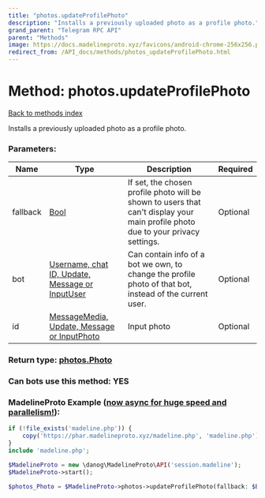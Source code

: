 ```yaml
---
title: "photos.updateProfilePhoto"
description: "Installs a previously uploaded photo as a profile photo."
grand_parent: "Telegram RPC API"
parent: "Methods"
image: https://docs.madelineproto.xyz/favicons/android-chrome-256x256.png
redirect_from: /API_docs/methods/photos_updateProfilePhoto.html
---
```

# Method: photos.updateProfilePhoto
[Back to methods index](index.html)



Installs a previously uploaded photo as a profile photo.

### Parameters:

| Name     |    Type       | Description | Required |
|----------|---------------|-------------|----------|
|fallback|[Bool](/API_docs/types/Bool.html) | If set, the chosen profile photo will be shown to users that can't display your main profile photo due to your privacy settings. | Optional|
|bot|[Username, chat ID, Update, Message or InputUser](/API_docs/types/InputUser.html) | Can contain info of a bot we own, to change the profile photo of that bot, instead of the current user. | Optional|
|id|[MessageMedia, Update, Message or InputPhoto](/API_docs/types/InputPhoto.html) | Input photo | Optional|


### Return type: [photos.Photo](/API_docs/types/photos.Photo.html)

### Can bots use this method: **YES**


### MadelineProto Example ([now async for huge speed and parallelism!](https://docs.madelineproto.xyz/docs/ASYNC.html)):


```php
if (!file_exists('madeline.php')) {
    copy('https://phar.madelineproto.xyz/madeline.php', 'madeline.php');
}
include 'madeline.php';

$MadelineProto = new \danog\MadelineProto\API('session.madeline');
$MadelineProto->start();

$photos_Photo = $MadelineProto->photos->updateProfilePhoto(fallback: $Bool, bot: $InputUser, id: $InputPhoto, );
```

